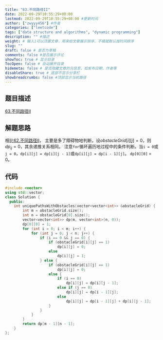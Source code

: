 ```yaml
---
title: "63.不同路径II"
date: 2022-09-29T10:55:29+08:00
lastmod: 2022-09-29T10:55:29+08:00 #更新时间
author: ["zwyyy456"] #作者
categories: ["leetcode"]
tags: ["data structure and algorithms", "dynamic programming"]
description: "" #描述
weight: # 输入1可以顶置文章，用来给文章展示排序，不填就默认按时间排序
slug: ""
draft: false # 是否为草稿
comments: false #是否展示评论
showToc: true # 显示目录
TocOpen: false # 自动展开目录
hidemeta: false # 是否隐藏文章的元信息，如发布日期、作者等
disableShare: true # 底部不显示分享栏
showbreadcrumbs: false #顶部显示当前路径
---
```

## 题目描述
[63.不同路径II](https://leetcode.cn/problems/unique-paths-ii/)

## 解题思路
相比[62.不同路径II](https://zwyyy456.vercel.app/zh/posts/tech/509.fibonacci-number/)， 主要是多了障碍物地判断，设$obstacleGrid[i][j] = 0$，则$dp_{{i}{j}} = 0$，其余递推关系相同。
注意`for`循环遍历地过程中的条件判断。当`i = 0`或`j = 0`，`dp[i][j] = dp[i][j - 1]`或`dp[i][j] = dp[i - 1][j]`。
`dp[0][0]` = 0。

## 代码
```cpp
#include <vector>
using std::vector;
class Solution {
  public:
    int uniquePathsWithObstacles(vector<vector<int>> &obstacleGrid) {
        int m = obstacleGrid.size();
        int n = obstacleGrid[0].size();
        vector<vector<int>> dp(m, vector<int>(n, 0));
        dp[0][0] = 1;
        for (int i = 0; i < m; i++) {
            for (int j = 0; j < n; j++) {
                if (i == 0 && j == 0) {
                    if (obstacleGrid[i][j] == 1)
                        dp[i][j] = 0;
                    else
                        dp[i][j] = 1;
                } else {
                    if (obstacleGrid[i][j] == 1)
                        dp[i][j] = 0;
                    else {
                        if (i == 0)
                            dp[i][j] = dp[i][j - 1];
                        else if (j == 0)
                            dp[i][j] = dp[i - 1][j];
                        else
                            dp[i][j] = dp[i - 1][j] + dp[i][j - 1];
                    }
                }
            }
        }
        return dp[m - 1][n - 1];
    }
};
```

